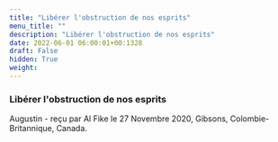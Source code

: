 ```yaml
---
title: "Libérer l'obstruction de nos esprits"
menu_title: ""
description: "Libérer l'obstruction de nos esprits"
date: 2022-06-01 06:00:01+00:1328
draft: False
hidden: True
weight:
---
```

### Libérer l'obstruction de nos esprits

Augustin - reçu par Al Fike le 27 Novembre 2020, Gibsons, Colombie-Britannique, Canada.



